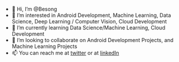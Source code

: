 - 👋 Hi, I’m @Besong
- 👀 I’m interested in Android Development, Machine Learning, Data Science, Deep Learning / Computer Vision, Cloud Development
- 🌱 I’m currently learning Data Science/Machine Learning, Cloud Development
- 💞️ I’m looking to collaborate on Android Development Projects, and Machine Learning Projects
- 📫 You can reach me at [twitter](https://twitter.com/besong_anong) or at [linkedIn](https://www.linkedin.com/in/besong-anong-ernest-egbenchong-ll-1b0006a8/)

<!---
Besong/Besong is a ✨ special ✨ repository because its `README.md` (this file) appears on your GitHub profile.
You can click the Preview link to take a look at your changes. 
--->
